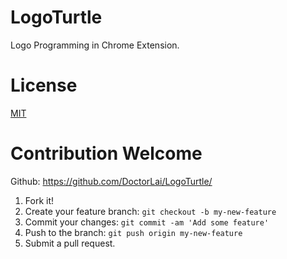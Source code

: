 # LogoTurtle
Logo Programming in Chrome Extension.

# License
[MIT](https://github.com/DoctorLai/CoinTools/blob/master/LICENSE)

# Contribution Welcome
Github: https://github.com/DoctorLai/LogoTurtle/
1. Fork it!
2. Create your feature branch: `git checkout -b my-new-feature`
3. Commit your changes: `git commit -am 'Add some feature'`
4. Push to the branch: `git push origin my-new-feature`
5. Submit a pull request.
